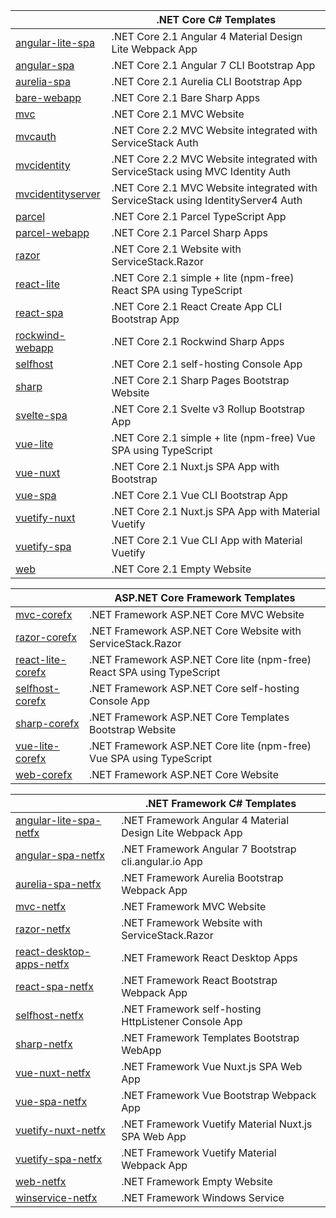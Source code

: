 || .NET Core C# Templates |
|-|-|
| [angular-lite-spa](https://github.com/NetCoreTemplates/angular-lite-spa)   | .NET Core 2.1 Angular 4 Material Design Lite Webpack App |
| [angular-spa](https://github.com/NetCoreTemplates/angular-spa)        | .NET Core 2.1 Angular 7 CLI Bootstrap App |
| [aurelia-spa](https://github.com/NetCoreTemplates/aurelia-spa)        | .NET Core 2.1 Aurelia CLI Bootstrap App |
| [bare-webapp](https://github.com/NetCoreTemplates/bare-webapp)        | .NET Core 2.1 Bare Sharp Apps |
| [mvc](https://github.com/NetCoreTemplates/mvc)                | .NET Core 2.1 MVC Website |
| [mvcauth](https://github.com/NetCoreTemplates/mvcauth)            | .NET Core 2.2 MVC Website integrated with ServiceStack Auth |
| [mvcidentity](https://github.com/NetCoreTemplates/mvcidentity)        | .NET Core 2.2 MVC Website integrated with ServiceStack using MVC Identity Auth |
| [mvcidentityserver](https://github.com/NetCoreTemplates/mvcidentityserver)  | .NET Core 2.1 MVC Website integrated with ServiceStack using IdentityServer4 Auth |
| [parcel](https://github.com/NetCoreTemplates/parcel)             | .NET Core 2.1 Parcel TypeScript App |
| [parcel-webapp](https://github.com/NetCoreTemplates/parcel-webapp)      | .NET Core 2.1 Parcel Sharp Apps |
| [razor](https://github.com/NetCoreTemplates/razor)              | .NET Core 2.1 Website with ServiceStack.Razor |
| [react-lite](https://github.com/NetCoreTemplates/react-lite)         | .NET Core 2.1 simple + lite (npm-free) React SPA using TypeScript |
| [react-spa](https://github.com/NetCoreTemplates/react-spa)          | .NET Core 2.1 React Create App CLI Bootstrap App |
| [rockwind-webapp](https://github.com/NetCoreTemplates/rockwind-webapp)    | .NET Core 2.1 Rockwind Sharp Apps |
| [selfhost](https://github.com/NetCoreTemplates/selfhost)           | .NET Core 2.1 self-hosting Console App |
| [sharp](https://github.com/NetCoreTemplates/sharp)              | .NET Core 2.1 Sharp Pages Bootstrap Website |
| [svelte-spa](https://github.com/NetCoreTemplates/svelte-spa)            | .NET Core 2.1 Svelte v3 Rollup Bootstrap App |
| [vue-lite](https://github.com/NetCoreTemplates/vue-lite)           | .NET Core 2.1 simple + lite (npm-free) Vue SPA using TypeScript |
| [vue-nuxt](https://github.com/NetCoreTemplates/vue-nuxt)           | .NET Core 2.1 Nuxt.js SPA App with Bootstrap |
| [vue-spa](https://github.com/NetCoreTemplates/vue-spa)            | .NET Core 2.1 Vue CLI Bootstrap App |
| [vuetify-nuxt](https://github.com/NetCoreTemplates/vuetify-nuxt)       | .NET Core 2.1 Nuxt.js SPA App with Material Vuetify |
| [vuetify-spa](https://github.com/NetCoreTemplates/vuetify-spa)        | .NET Core 2.1 Vue CLI App with Material Vuetify |
| [web](https://github.com/NetCoreTemplates/web)                | .NET Core 2.1 Empty Website |

|| ASP.NET Core Framework Templates |
|-|-|
| [mvc-corefx](https://github.com/NetFrameworkCoreTemplates/mvc-corefx)        | .NET Framework ASP.NET Core MVC Website |
| [razor-corefx](https://github.com/NetFrameworkCoreTemplates/razor-corefx)      | .NET Framework ASP.NET Core Website with ServiceStack.Razor |
| [react-lite-corefx](https://github.com/NetFrameworkCoreTemplates/react-lite-corefx) | .NET Framework ASP.NET Core lite (npm-free) React SPA using TypeScript |
| [selfhost-corefx](https://github.com/NetFrameworkCoreTemplates/selfhost-corefx)   | .NET Framework ASP.NET Core self-hosting Console App |
| [sharp-corefx](https://github.com/NetFrameworkCoreTemplates/sharp-corefx)      | .NET Framework ASP.NET Core Templates Bootstrap Website |
| [vue-lite-corefx](https://github.com/NetFrameworkCoreTemplates/vue-lite-corefx)   | .NET Framework ASP.NET Core lite (npm-free) Vue SPA using TypeScript |
| [web-corefx](https://github.com/NetFrameworkCoreTemplates/web-corefx)        | .NET Framework ASP.NET Core Website |

|| .NET Framework C# Templates |
|-|-|
| [angular-lite-spa-netfx](https://github.com/NetFrameworkTemplates/angular-lite-spa-netfx)   | .NET Framework Angular 4 Material Design Lite Webpack App |
| [angular-spa-netfx](https://github.com/NetFrameworkTemplates/angular-spa-netfx)        | .NET Framework Angular 7 Bootstrap cli.angular.io App |
| [aurelia-spa-netfx](https://github.com/NetFrameworkTemplates/aurelia-spa-netfx)        | .NET Framework Aurelia Bootstrap Webpack App |
| [mvc-netfx](https://github.com/NetFrameworkTemplates/mvc-netfx)                | .NET Framework MVC Website |
| [razor-netfx](https://github.com/NetFrameworkTemplates/razor-netfx)              | .NET Framework Website with ServiceStack.Razor |
| [react-desktop-apps-netfx](https://github.com/NetFrameworkTemplates/react-desktop-apps-netfx) | .NET Framework React Desktop Apps |
| [react-spa-netfx](https://github.com/NetFrameworkTemplates/react-spa-netfx)          | .NET Framework React Bootstrap Webpack App |
| [selfhost-netfx](https://github.com/NetFrameworkTemplates/selfhost-netfx)           | .NET Framework self-hosting HttpListener Console App |
| [sharp-netfx](https://github.com/NetFrameworkTemplates/sharp-netfx)              | .NET Framework Templates Bootstrap WebApp |
| [vue-nuxt-netfx](https://github.com/NetFrameworkTemplates/vue-nuxt-netfx)           | .NET Framework Vue Nuxt.js SPA Web App |
| [vue-spa-netfx](https://github.com/NetFrameworkTemplates/vue-spa-netfx)            | .NET Framework Vue Bootstrap Webpack App |
| [vuetify-nuxt-netfx](https://github.com/NetFrameworkTemplates/vuetify-nuxt-netfx)       | .NET Framework Vuetify Material Nuxt.js SPA Web App |
| [vuetify-spa-netfx](https://github.com/NetFrameworkTemplates/vuetify-spa-netfx)        | .NET Framework Vuetify Material Webpack App |
| [web-netfx](https://github.com/NetFrameworkTemplates/web-netfx)                | .NET Framework Empty Website |
| [winservice-netfx](https://github.com/NetFrameworkTemplates/winservice-netfx)         | .NET Framework Windows Service |

